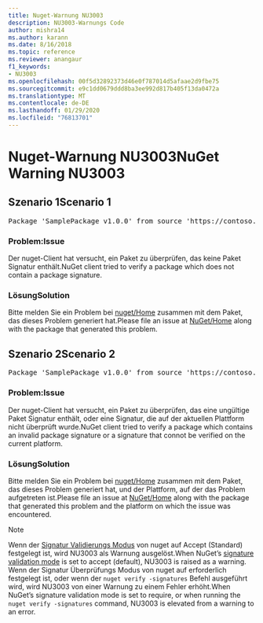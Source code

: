 ```yaml
---
title: Nuget-Warnung NU3003
description: NU3003-Warnungs Code
author: mishra14
ms.author: karann
ms.date: 8/16/2018
ms.topic: reference
ms.reviewer: anangaur
f1_keywords:
- NU3003
ms.openlocfilehash: 00f5d32892373d46e0f787014d5afaae2d9fbe75
ms.sourcegitcommit: e9c1dd0679ddd8ba3ee992d817b405f13da0472a
ms.translationtype: MT
ms.contentlocale: de-DE
ms.lasthandoff: 01/29/2020
ms.locfileid: "76813701"
---
```

# <a name="nuget-warning-nu3003"></a><span data-ttu-id="af02e-103">Nuget-Warnung NU3003</span><span class="sxs-lookup"><span data-stu-id="af02e-103">NuGet Warning NU3003</span></span>

## <a name="scenario-1"></a><span data-ttu-id="af02e-104">Szenario 1</span><span class="sxs-lookup"><span data-stu-id="af02e-104">Scenario 1</span></span>

<pre>Package 'SamplePackage v1.0.0' from source 'https://contoso.com/index.json': The package is not signed. Unable to verify signature from an unsigned package.</pre>

### <a name="issue"></a><span data-ttu-id="af02e-105">Problem:</span><span class="sxs-lookup"><span data-stu-id="af02e-105">Issue</span></span>

<span data-ttu-id="af02e-106">Der nuget-Client hat versucht, ein Paket zu überprüfen, das keine Paket Signatur enthält.</span><span class="sxs-lookup"><span data-stu-id="af02e-106">NuGet client tried to verify a package which does not contain a package signature.</span></span>


### <a name="solution"></a><span data-ttu-id="af02e-107">Lösung</span><span class="sxs-lookup"><span data-stu-id="af02e-107">Solution</span></span>

<span data-ttu-id="af02e-108">Bitte melden Sie ein Problem bei [nuget/Home](https://github.com/NuGet/Home/issues) zusammen mit dem Paket, das dieses Problem generiert hat.</span><span class="sxs-lookup"><span data-stu-id="af02e-108">Please file an issue at [NuGet/Home](https://github.com/NuGet/Home/issues) along with the package that generated this problem.</span></span>



## <a name="scenario-2"></a><span data-ttu-id="af02e-109">Szenario 2</span><span class="sxs-lookup"><span data-stu-id="af02e-109">Scenario 2</span></span>

<pre>Package 'SamplePackage v1.0.0' from source 'https://contoso.com/index.json': The package signature is invalid or cannot be verified on this platform.</pre>

### <a name="issue"></a><span data-ttu-id="af02e-110">Problem:</span><span class="sxs-lookup"><span data-stu-id="af02e-110">Issue</span></span>

<span data-ttu-id="af02e-111">Der nuget-Client hat versucht, ein Paket zu überprüfen, das eine ungültige Paket Signatur enthält, oder eine Signatur, die auf der aktuellen Plattform nicht überprüft wurde.</span><span class="sxs-lookup"><span data-stu-id="af02e-111">NuGet client tried to verify a package which contains an invalid package signature or a signature that connot be verified on the current platform.</span></span>


### <a name="solution"></a><span data-ttu-id="af02e-112">Lösung</span><span class="sxs-lookup"><span data-stu-id="af02e-112">Solution</span></span>

<span data-ttu-id="af02e-113">Bitte melden Sie ein Problem bei [nuget/Home](https://github.com/NuGet/Home/issues) zusammen mit dem Paket, das dieses Problem generiert hat, und der Plattform, auf der das Problem aufgetreten ist.</span><span class="sxs-lookup"><span data-stu-id="af02e-113">Please file an issue at [NuGet/Home](https://github.com/NuGet/Home/issues) along with the package that generated this problem and the platform on which the issue was encountered.</span></span>

> [!Note]
> <span data-ttu-id="af02e-114">Wenn der [Signatur Validierungs Modus](../../consume-packages/installing-signed-packages.md#configure-package-signature-requirements) von nuget auf Accept (Standard) festgelegt ist, wird NU3003 als Warnung ausgelöst.</span><span class="sxs-lookup"><span data-stu-id="af02e-114">When NuGet’s [signature validation mode](../../consume-packages/installing-signed-packages.md#configure-package-signature-requirements) is set to accept (default), NU3003 is raised as a warning.</span></span> <span data-ttu-id="af02e-115">Wenn der Signatur Überprüfungs Modus von nuget auf erforderlich festgelegt ist, oder wenn der `nuget verify -signatures` Befehl ausgeführt wird, wird NU3003 von einer Warnung zu einem Fehler erhöht.</span><span class="sxs-lookup"><span data-stu-id="af02e-115">When NuGet’s signature validation mode is set to require, or when running the `nuget verify -signatures` command, NU3003 is elevated from a warning to an error.</span></span> 
